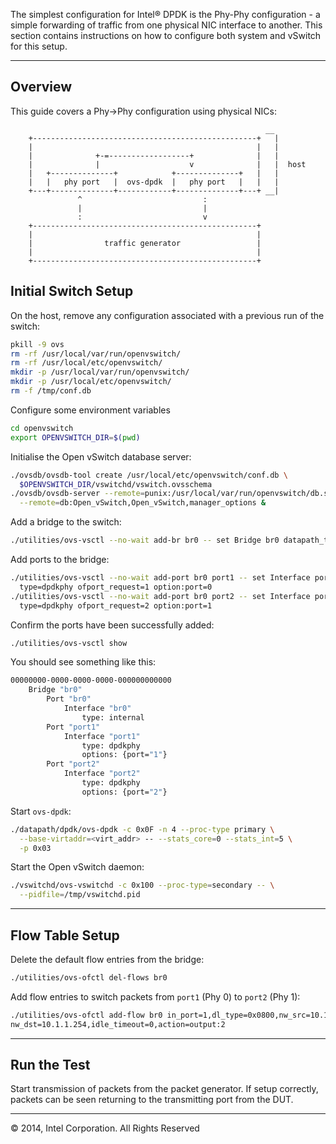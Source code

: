 The simplest configuration for Intel® DPDK is the Phy-Phy configuration - a simple forwarding of traffic from one physical NIC interface to another. This section contains instructions on how to configure both system and vSwitch for this setup.

______

## Overview

This guide covers a Phy->Phy configuration using physical NICs:

```
                                                         __
    +--------------------------------------------------+   |
    |                                                  |   |
    |              +-=------------------+              |   |
    |              |                    v              |   |  host
    |   +--------------+            +--------------+   |   |
    |   |   phy port   |  ovs-dpdk  |   phy port   |   |   |
    +---+--------------+------------+--------------+---+ __|
               ^                           :
               |                           |
               :                           v
    +--------------------------------------------------+
    |                                                  |
    |                traffic generator                 |
    |                                                  |
    +--------------------------------------------------+
```

## Initial Switch Setup

On the host, remove any configuration associated with a previous run of the switch:

```bash
pkill -9 ovs
rm -rf /usr/local/var/run/openvswitch/
rm -rf /usr/local/etc/openvswitch/
mkdir -p /usr/local/var/run/openvswitch/
mkdir -p /usr/local/etc/openvswitch/
rm -f /tmp/conf.db
```

Configure some environment variables

```bash
cd openvswitch
export OPENVSWITCH_DIR=$(pwd)
```

Initialise the Open vSwitch database server:

```bash
./ovsdb/ovsdb-tool create /usr/local/etc/openvswitch/conf.db \
  $OPENVSWITCH_DIR/vswitchd/vswitch.ovsschema
./ovsdb/ovsdb-server --remote=punix:/usr/local/var/run/openvswitch/db.sock \
  --remote=db:Open_vSwitch,Open_vSwitch,manager_options &
```

Add a bridge to the switch:

```bash
./utilities/ovs-vsctl --no-wait add-br br0 -- set Bridge br0 datapath_type=dpdk
```

Add ports to the bridge:

```bash
./utilities/ovs-vsctl --no-wait add-port br0 port1 -- set Interface port1 \
  type=dpdkphy ofport_request=1 option:port=0
./utilities/ovs-vsctl --no-wait add-port br0 port2 -- set Interface port2 \
  type=dpdkphy ofport_request=2 option:port=1
```

Confirm the ports have been successfully added:

```bash
./utilities/ovs-vsctl show
```

You should see something like this:

```bash
00000000-0000-0000-0000-000000000000
    Bridge "br0"
        Port "br0"
            Interface "br0"
                type: internal
        Port "port1"
            Interface "port1"
                type: dpdkphy
                options: {port="1"}
        Port "port2"
            Interface "port2"
                type: dpdkphy
                options: {port="2"}
```

Start `ovs-dpdk`:

```bash
./datapath/dpdk/ovs-dpdk -c 0x0F -n 4 --proc-type primary \
  --base-virtaddr=<virt_addr> -- --stats_core=0 --stats_int=5 \
  -p 0x03
```

Start the Open vSwitch daemon:

```bash
./vswitchd/ovs-vswitchd -c 0x100 --proc-type=secondary -- \
  --pidfile=/tmp/vswitchd.pid
```

______

## Flow Table Setup

Delete the default flow entries from the bridge:

```bash
./utilities/ovs-ofctl del-flows br0
```

Add flow entries to switch packets from `port1` (Phy 0) to `port2` (Phy 1):

```bash
./utilities/ovs-ofctl add-flow br0 in_port=1,dl_type=0x0800,nw_src=10.1.1.1,\
nw_dst=10.1.1.254,idle_timeout=0,action=output:2
```

______

## Run the Test

Start transmission of packets from the packet generator. If setup correctly, packets can be seen returning to the transmitting port from the DUT.

______

© 2014, Intel Corporation. All Rights Reserved

